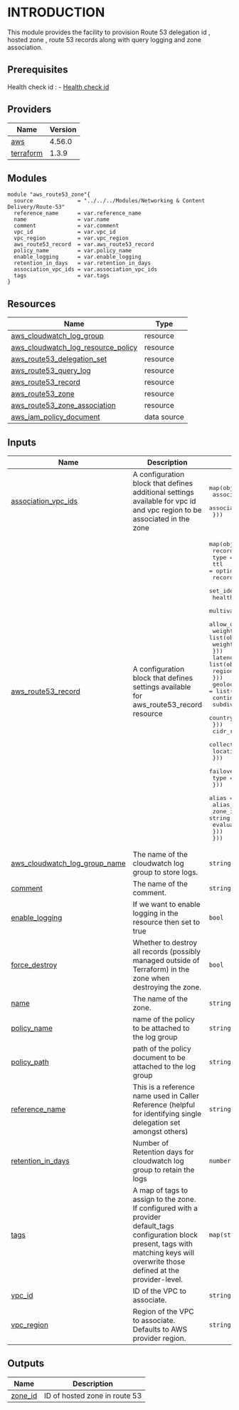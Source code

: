 <!-- BEGIN_TF_DOCS -->

# INTRODUCTION
This module provides the facility to provision Route 53 delegation id , hosted zone , route 53 records along with query logging and zone association. 

## Prerequisites
Health check id : - [Health check id](https://docs.aws.amazon.com/AWSCloudFormation/latest/UserGuide/aws-resource-route53-healthcheck.html)

## Providers

| Name | Version |
|------|---------|
| <a name="provider_aws"></a> [aws](#provider\_aws) | 4.56.0|
<a name="provider_aws"></a> [terraform](#provider\_aws) | 1.3.9|

## Modules

```
module "aws_route53_zone"{
  source              = "../../../Modules/Networking & Content Delivery/Route-53"
  reference_name      = var.reference_name
  name                = var.name
  comment             = var.comment
  vpc_id              = var.vpc_id
  vpc_region          = var.vpc_region
  aws_route53_record  = var.aws_route53_record
  policy_name         = var.policy_name
  enable_logging      = var.enable_logging
  retention_in_days   = var.retention_in_days
  association_vpc_ids = var.association_vpc_ids
  tags                = var.tags
}

```

## Resources

| Name | Type |
|------|------|
| [aws_cloudwatch_log_group](https://registry.terraform.io/providers/hashicorp/aws/latest/docs/resources/cloudwatch_log_group) | resource |
| [aws_cloudwatch_log_resource_policy](https://registry.terraform.io/providers/hashicorp/aws/latest/docs/resources/cloudwatch_log_resource_policy) | resource |
| [aws_route53_delegation_set](https://registry.terraform.io/providers/hashicorp/aws/latest/docs/resources/route53_delegation_set) | resource |
| [aws_route53_query_log](https://registry.terraform.io/providers/hashicorp/aws/latest/docs/resources/route53_query_log) | resource |
| [aws_route53_record](https://registry.terraform.io/providers/hashicorp/aws/latest/docs/resources/route53_record) | resource |
| [aws_route53_zone](https://registry.terraform.io/providers/hashicorp/aws/latest/docs/resources/route53_zone) | resource |
| [aws_route53_zone_association](https://registry.terraform.io/providers/hashicorp/aws/latest/docs/resources/route53_zone_association) | resource |
| [aws_iam_policy_document](https://registry.terraform.io/providers/hashicorp/aws/latest/docs/data-sources/iam_policy_document) | data source |

## Inputs

| Name | Description | Type | Default | Required |
|------|-------------|------|---------|:--------:|
| <a name="input_association_vpc_ids"></a> [association\_vpc\_ids](#input\_association\_vpc\_ids) | A configuration block that defines additional settings available for vpc id and vpc region to be associated in the zone | <pre>map(object({<br>    association_vpc_id     = string<br>    association_vpc_region = string<br>  }))</pre> | `{}` | no |
| <a name="input_aws_route53_record"></a> [aws\_route53\_record](#input\_aws\_route53\_record) | A configuration block that defines settings available for aws_route53_record resource | <pre>map(object({<br>    record_name                             = string<br>    type                             = string<br>    ttl                              = optional(number, 300)<br>    records                          = optional(list(string))<br>    set_identifier                   = string<br>    health_check_id                  = string<br>    multivalue_answer_routing_policy = optional(bool, null)<br>    allow_overwrite                  = optional(bool, false)<br>    weighted_routing_policy = list(object({<br>      weight = string<br>    }))<br>    latency_routing_policy = list(object({<br>      region = string<br>    }))<br>    geolocation_routing_policy = list(object({<br>      continent   = string<br>      subdivision = string<br>      country     = string<br>    }))<br>    cidr_routing_policy = list(object({<br>      collection_id = string<br>      location_name = string<br>    }))<br>    failover_routing_policy = list(object({<br>      type = string<br>    }))<br>    alias = list(object({<br>      alias_name             = string<br>      zone_id_alias          = string<br>      evaluate_target_health = bool<br>    }))<br>  }))</pre> | `{}` | no |
| <a name="input_aws_cloudwatch_log_group_name"></a> [aws_cloudwatch_log_group_name](#input\_aws_cloudwatch_log_group_name) | The name of the cloudwatch log group to store logs. | `string` | `null` | yes |
| <a name="input_comment"></a> [comment](#input\_comment) | The name of the comment. | `string` | n/a | yes |
| <a name="input_enable_logging"></a> [enable\_logging](#input\_enable\_logging) | If we want to enable logging in the resource then set to true | `bool` | false | no |
| <a name="input_force_destroy"></a> [force\_destroy](#input\_force\_destroy) | Whether to destroy all records (possibly managed outside of Terraform) in the zone when destroying the zone. | `bool` | `false` | no |
| <a name="input_name"></a> [name](#input\_name) | The name of the zone. | `string` | n/a | yes |
| <a name="input_policy_name"></a> [policy\_name](#input\_policy\_name) | name of the policy to be attached to the log group | `string` | n/a | yes |
| <a name="input_policy_path"></a> [policy\_path](#input\_policy\_path) | path of the policy document to be attached to the log group | `string` | `null` | yes |
| <a name="input_reference_name"></a> [reference\_name](#input\_reference\_name) | This is a reference name used in Caller Reference (helpful for identifying single delegation set amongst others) | `string` | `null` | no |
| <a name="input_retention_in_days"></a> [retention\_in\_days](#input\_retention\_in\_days) | Number of Retention days for cloudwatch log group to retain the logs | `number` | `null` | no |
| <a name="input_tags"></a> [tags](#input\_tags) | A map of tags to assign to the zone. If configured with a provider default\_tags configuration block present, tags with matching keys will overwrite those defined at the provider-level. | `map(string)` | n/a | yes |
| <a name="input_vpc_id"></a> [vpc\_id](#input\_vpc\_id) | ID of the VPC to associate. | `string` | n/a | yes |
| <a name="input_vpc_region"></a> [vpc\_region](#input\_vpc\_region) | Region of the VPC to associate. Defaults to AWS provider region. | `string` | `null` | no |

## Outputs

| Name | Description |
|------|-------------|
| <a name="output_zone_id"></a> [zone\_id](#output\_zone\_id) | ID of hosted zone in route 53 |
<!-- END_TF_DOCS -->